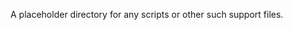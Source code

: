 <!--
 Copyright 2021 Hayden Young. All rights reserved.
 Use of this source code is governed by a BSD-style
 license that can be found in the LICENSE file.
-->

A placeholder directory for any scripts or other such support files.